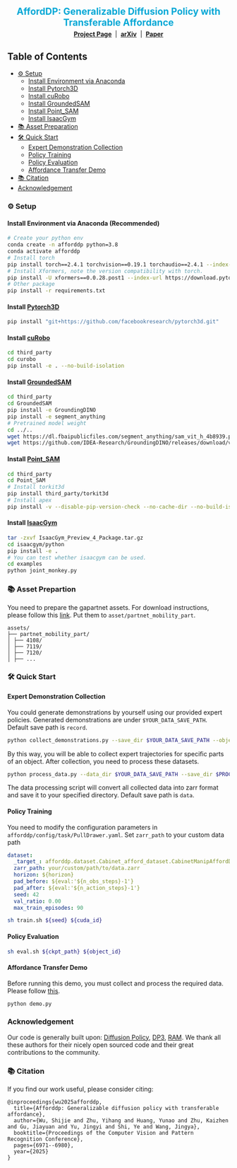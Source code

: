 <h1 style="text-align: center; font-size: 1.5em; margin-bottom: 5px;">
  <a href="https://afforddp.github.io/" style="color:rgb(3, 168, 214); text-decoration: none;">
    AffordDP: Generalizable Diffusion Policy with Transferable Affordance
  </a>
</h1>
<div align="center">
  <a href="https://afforddp.github.io/"><strong>Project Page</strong></a>
  &nbsp;|&nbsp;
  <a href="https://arxiv.org/abs/2412.03142"><strong>arXiv</strong></a>
  &nbsp;|&nbsp;
  <a href="https://openaccess.thecvf.com/content/CVPR2025/html/Wu_AffordDP_Generalizable_Diffusion_Policy_with_Transferable_Affordance_CVPR_2025_paper.html"><strong>Paper</strong></a>
</div>

## Table of Contents
- [⚙️ Setup](#️-setup)
  - [Install Environment via Anaconda](#install-environment-via-anaconda-recommended)
  - [Install Pytorch3D](#install-pytorch3d)
  - [Install cuRobo](#install-curobo)
  - [Install GroundedSAM](#install-groundedsam)
  - [Install Point_SAM](#install-point_sam)
  - [Install IsaacGym](#install-isaacgym)
- [📚 Asset Preparation](#-asset-preparation)
- [🛠️ Quick Start](#️-quick-start)
  - [Expert Demonstration Collection](#expert-demonstration-collection)
  - [Policy Training](#policy-training)
  - [Policy Evaluation](#policy-evaluation)
  - [Affordance Transfer Demo](#affordance-transfer-demo)
- [📚 Citation](#-citation)
- [Acknowledgement](#acknowledgement)

### ⚙️ Setup

#### Install Environment via Anaconda (Recommended)
```bash
# Create your python env
conda create -n afforddp python=3.8
conda activate afforddp
# Install torch
pip install torch==2.4.1 torchvision==0.19.1 torchaudio==2.4.1 --index-url https://download.pytorch.org/whl/cu118 
# Install Xformers, note the version compatibility with torch.
pip install -U xformers==0.0.28.post1 --index-url https://download.pytorch.org/whl/cu118
# Other package
pip install -r requirements.txt
```

#### Install [Pytorch3D](https://github.com/facebookresearch/pytorch3d/blob/main/INSTALL.md)
```bash
pip install "git+https://github.com/facebookresearch/pytorch3d.git"
```
#### Install [cuRobo](https://curobo.org/get_started/1_install_instructions.html)
```bash
cd third_party
cd curobo
pip install -e . --no-build-isolation
```
#### Install [GroundedSAM](third_party/GroundedSAM/README.md)
```bash
cd third_party
cd GroundedSAM
pip install -e GroundingDINO
pip install -e segment_anything
# Pretrained model weight
cd ../..
wget https://dl.fbaipublicfiles.com/segment_anything/sam_vit_h_4b8939.pth -P assets/ckpts/
wget https://github.com/IDEA-Research/GroundingDINO/releases/download/v0.1.0-alpha/groundingdino_swint_ogc.pth -P assets/ckpts/
```
#### Install [Point_SAM](https://github.com/zyc00/Point-SAM/blob/main/README.md)
```bash
cd third_party
cd Point_SAM
# Install torkit3d
pip install third_party/torkit3d
# Install apex
pip install -v --disable-pip-version-check --no-cache-dir --no-build-isolation --config-settings "--build-option=--cpp_ext" --config-settings "--build-option=--cuda_ext" third_party/apex
```
#### Install [IsaacGym](https://developer.nvidia.com/isaac-gym/download)
```bash
tar -zxvf IsaacGym_Preview_4_Package.tar.gz
cd isaacgym/python
pip install -e .
# You can test whether isaacgym can be used.
cd examples
python joint_monkey.py
```
### 📚 Asset Prepartion
You need to prepare the gapartnet assets. For download instructions, please follow this [link](https://github.com/PKU-EPIC/GAPartNet). Put them to `asset/partnet_mobility_part`.
```text
assets/
├── partnet_mobility_part/
│ ├── 4108/
│ ├── 7119/
│ ├── 7120/
│ ├── ...
```

### 🛠️ Quick Start
#### Expert Demonstration Collection  <a id="expert-demonstration-collection"></a>
You could generate demonstrations by yourself using our provided expert policies. Generated demonstrations are under `$YOUR_DATA_SAVE_PATH`. Default save path is `record`.
```bash
python collect_demonstrations.py --save_dir $YOUR_DATA_SAVE_PATH --object_id $GAPartNet_obj_id --part_id $Manip_Part_id 
```
By this way,  you will be able to collect expert trajectories for specific parts of an object.
After collection, you need to process these datasets. 
```bash
python process_data.py --data_dir $YOUR_DATA_SAVE_PATH --save_dir $PROCESS_DATA_SAVE_PATH 
```
The data processing script will convert all collected data into zarr format and save it to your specified directory. Default save path is `data`.

#### Policy Training
You need to modify the configuration parameters in `afforddp/config/task/PullDrawer.yaml`. Set `zarr_path` to your custom data path
```yaml
dataset:
  _target_: afforddp.dataset.Cabinet_afford_dataset.CabinetManipAffordDataset
  zarr_path: your/custom/path/to/data.zarr
  horizon: ${horizon}
  pad_before: ${eval:'${n_obs_steps}-1'}
  pad_after: ${eval:'${n_action_steps}-1'}
  seed: 42
  val_ratio: 0.00
  max_train_episodes: 90
```
```bash
sh train.sh ${seed} ${cuda_id}
```

#### Policy Evaluation
```bash
sh eval.sh ${ckpt_path} ${object_id}
```
#### Affordance Transfer Demo
Before running this demo, you must collect and process the required data. Please follow [this](#expert-demonstration-collection).
```bash
python demo.py
```
### Acknowledgement
Our code is generally built upon: [Diffusion Policy](https://github.com/real-stanford/diffusion_policy), [DP3](https://github.com/YanjieZe/3D-Diffusion-Policy), [RAM](https://github.com/yxKryptonite/RAM_code).  We thank all these authors for their nicely open sourced code and their great contributions to the community.

### 📚 Citation

If you find our work useful, please consider citing:
```
@inproceedings{wu2025afforddp,
  title={Afforddp: Generalizable diffusion policy with transferable affordance},
  author={Wu, Shijie and Zhu, Yihang and Huang, Yunao and Zhu, Kaizhen and Gu, Jiayuan and Yu, Jingyi and Shi, Ye and Wang, Jingya},
  booktitle={Proceedings of the Computer Vision and Pattern Recognition Conference},
  pages={6971--6980},
  year={2025}
}
```


